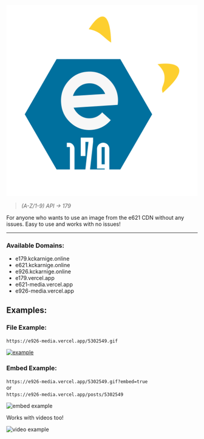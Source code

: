 ![e719](./icon.svg)

>*(A-Z/1-9) API -> 179*

For anyone who wants to use an image from the e621 CDN without any issues. Easy to use and works with no issues!

----

### Available Domains:

- e179.kckarnige.online
- e621.kckarnige.online
- e926.kckarnige.online
- e179.vercel.app
- e621-media.vercel.app
- e926-media.vercel.app

## Examples:

### File Example:

`https://e926-media.vercel.app/5302549.gif`

[![example](https://e926-media.vercel.app/5302549.gif)](https://e926-media.vercel.app/5302549.gif)

### Embed Example:

`https://e926-media.vercel.app/5302549.gif?embed=true`  
or  
`https://e926-media.vercel.app/posts/5302549`

![embed example](https://e926-media.vercel.app/embed_example.png)

Works with videos too!

![video example](https://e926-media.vercel.app/video_example.png)